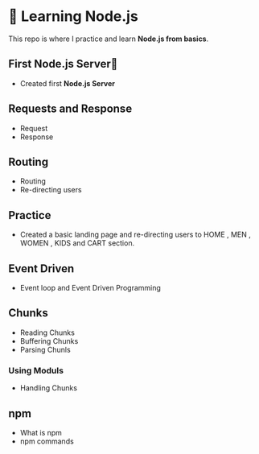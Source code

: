 # 🚀 Learning Node.js

This repo is where I practice and learn **Node.js from basics**.
## First Node.js Server🛜
- Created first **Node.js Server**
## Requests and Response 
- Request
- Response
## Routing
- Routing
- Re-directing users
## Practice 
- Created a basic landing page and re-directing users to HOME , MEN , WOMEN , KIDS and CART section.
## Event Driven
- Event loop and Event Driven Programming
## Chunks
- Reading Chunks
- Buffering Chunks
- Parsing Chunls
### Using Moduls
- Handling Chunks
## npm
- What is npm
- npm commands

